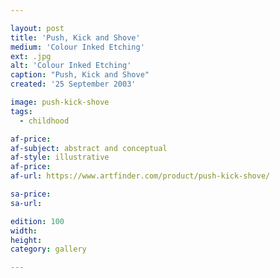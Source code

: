 ```yaml
---

layout: post
title: 'Push, Kick and Shove'
medium: 'Colour Inked Etching'
ext: .jpg
alt: 'Colour Inked Etching'
caption: "Push, Kick and Shove"
created: '25 September 2003'

image: push-kick-shove
tags:
  - childhood

af-price:
af-subject: abstract and conceptual
af-style: illustrative
af-price:
af-url: https://www.artfinder.com/product/push-kick-shove/

sa-price:
sa-url:

edition: 100
width:
height:
category: gallery

---
```

